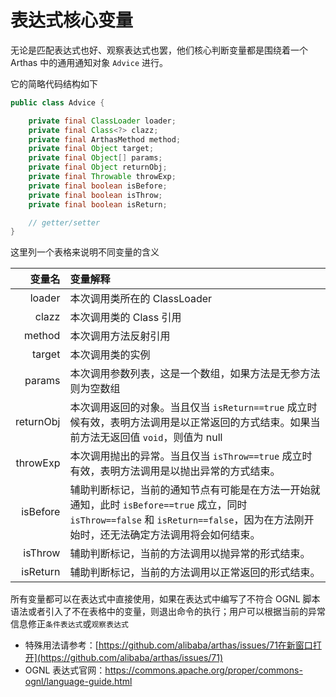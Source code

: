 # 表达式核心变量

无论是匹配表达式也好、观察表达式也罢，他们核心判断变量都是围绕着一个 Arthas 中的通用通知对象 `Advice` 进行。

它的简略代码结构如下



```java
public class Advice {

    private final ClassLoader loader;
    private final Class<?> clazz;
    private final ArthasMethod method;
    private final Object target;
    private final Object[] params;
    private final Object returnObj;
    private final Throwable throwExp;
    private final boolean isBefore;
    private final boolean isThrow;
    private final boolean isReturn;

    // getter/setter
}
```

这里列一个表格来说明不同变量的含义

|    变量名 | 变量解释                                                     |
| --------: | :----------------------------------------------------------- |
|    loader | 本次调用类所在的 ClassLoader                                 |
|     clazz | 本次调用类的 Class 引用                                      |
|    method | 本次调用方法反射引用                                         |
|    target | 本次调用类的实例                                             |
|    params | 本次调用参数列表，这是一个数组，如果方法是无参方法则为空数组 |
| returnObj | 本次调用返回的对象。当且仅当 `isReturn==true` 成立时候有效，表明方法调用是以正常返回的方式结束。如果当前方法无返回值 `void`，则值为 null |
|  throwExp | 本次调用抛出的异常。当且仅当 `isThrow==true` 成立时有效，表明方法调用是以抛出异常的方式结束。 |
|  isBefore | 辅助判断标记，当前的通知节点有可能是在方法一开始就通知，此时 `isBefore==true` 成立，同时 `isThrow==false` 和 `isReturn==false`，因为在方法刚开始时，还无法确定方法调用将会如何结束。 |
|   isThrow | 辅助判断标记，当前的方法调用以抛异常的形式结束。             |
|  isReturn | 辅助判断标记，当前的方法调用以正常返回的形式结束。           |

所有变量都可以在表达式中直接使用，如果在表达式中编写了不符合 OGNL 脚本语法或者引入了不在表格中的变量，则退出命令的执行；用户可以根据当前的异常信息修正`条件表达式`或`观察表达式`

- 特殊用法请参考：[https://github.com/alibaba/arthas/issues/71在新窗口打开](https://github.com/alibaba/arthas/issues/71)
- OGNL 表达式官网：https://commons.apache.org/proper/commons-ognl/language-guide.html